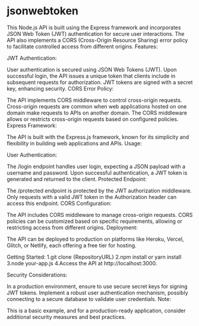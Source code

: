 # jsonwebtoken
This Node.js API is built using the Express framework and incorporates JSON Web Token (JWT) authentication for secure user interactions. The API also implements a CORS (Cross-Origin Resource Sharing) error policy to facilitate controlled access from different origins.
Features:

JWT Authentication:

User authentication is secured using JSON Web Tokens (JWT).
Upon successful login, the API issues a unique token that clients include in subsequent requests for authorization.
JWT tokens are signed with a secret key, enhancing security.
CORS Error Policy:

The API implements CORS middleware to control cross-origin requests.
Cross-origin requests are common when web applications hosted on one domain make requests to APIs on another domain.
The CORS middleware allows or restricts cross-origin requests based on configured policies.
Express Framework:

The API is built with the Express.js framework, known for its simplicity and flexibility in building web applications and APIs.
Usage:

User Authentication:

The /login endpoint handles user login, expecting a JSON payload with a username and password.
Upon successful authentication, a JWT token is generated and returned to the client.
Protected Endpoint:

The /protected endpoint is protected by the JWT authorization middleware.
Only requests with a valid JWT token in the Authorization header can access this endpoint.
CORS Configuration:

The API includes CORS middleware to manage cross-origin requests.
CORS policies can be customized based on specific requirements, allowing or restricting access from different origins.
Deployment:

The API can be deployed to production on platforms like Heroku, Vercel, Glitch, or Netlify, each offering a free tier for hosting.

Getting Started:
1.git clone {RepositoryURL}
2.npm install or yarn install
3.node your-app.js
4.Access the API at http://localhost:3000.

Security Considerations:

In a production environment, ensure to use secure secret keys for signing JWT tokens.
Implement a robust user authentication mechanism, possibly connecting to a secure database to validate user credentials.
Note:

This is a basic example, and for a production-ready application, consider additional security measures and best practices.
